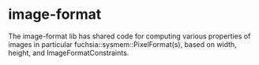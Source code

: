 image-format
============

The image-format lib has shared code for computing various properties of
images in particular fuchsia::sysmem::PixelFormat(s), based on width, height,
and ImageFormatConstraints.
